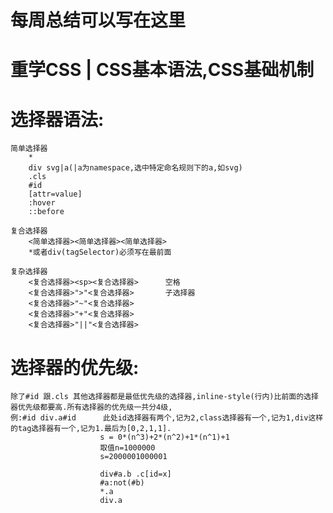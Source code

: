 # 每周总结可以写在这里
# 重学CSS | CSS基本语法,CSS基础机制


# 选择器语法:
	简单选择器
		*
		div svg|a(|a为namespace,选中特定命名规则下的a,如svg)
		.cls
		#id
		[attr=value]
		:hover
		::before
	
	复合选择器
		<简单选择器><简单选择器><简单选择器>
		*或者div(tagSelector)必须写在最前面
		
	复杂选择器
		<复合选择器><sp><复合选择器>		空格
		<复合选择器>">"<复合选择器>		子选择器
		<复合选择器>"~"<复合选择器>
		<复合选择器>"+"<复合选择器>
		<复合选择器>"||"<复合选择器>
# 选择器的优先级:
	除了#id 跟.cls 其他选择器都是最低优先级的选择器,inline-style(行内)比前面的选择器优先级都要高.所有选择器的优先级一共分4级,
	例:#id div.a#id		此处id选择器有两个,记为2,class选择器有一个,记为1,div这样的tag选择器有一个,记为1.最后为[0,2,1,1].
						s = 0*(n^3)+2*(n^2)+1*(n^1)+1
						取值n=1000000
						s=2000001000001
						
						div#a.b .c[id=x]	
						#a:not(#b)	
						*.a 	
						div.a 	